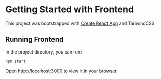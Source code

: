 # Getting Started with Frontend

This project was bootstrapped with [Create React App](https://github.com/facebook/create-react-app) and TailwindCSS.

## Running Frontend

In the project directory, you can run:

```bash
npm start
```

Open [http://localhost:3000](http://localhost:3000) to view it in your browser.
